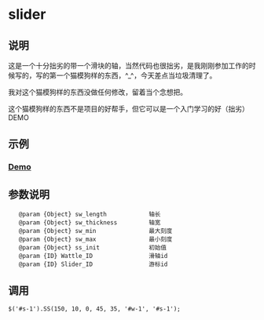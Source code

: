 # slider #

## 说明 ##

这是一个十分拙劣的带一个滑块的轴，当然代码也很拙劣，是我刚刚参加工作的时候写的，写的第一个猫模狗样的东西，^_^，今天差点当垃圾清理了。 

我对这个猫模狗样的东西没做任何修改，留着当个念想把。

这个猫模狗样的东西不是项目的好帮手，但它可以是一个入门学习的好（拙劣）DEMO

## 示例 ##
### [Demo](https://unique1319.github.io/slider/slider) ###

## 参数说明 ##
```
   @param {Object} sw_length            轴长
   @param {Object} sw_thickness         轴宽
   @param {Object} sw_min               最大刻度
   @param {Object} sw_max               最小刻度
   @param {Object} ss_init              初始值
   @param {ID} Wattle_ID                滑轴id
   @param {ID} Slider_ID                游标id 
```

## 调用 ##
`
   $('#s-1').SS(150, 10, 0, 45, 35, '#w-1', '#s-1');
`